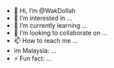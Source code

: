 - 👋 Hi, I’m @WakDollah
- 👀 I’m interested in ...
- 🌱 I’m currently learning ...
- 💞️ I’m looking to collaborate on ...
- 📫 How to reach me ...
- im Malaysia: ...
- ⚡ Fun fact: ...

<!---
WakDollah/WakDollah is a ✨ special ✨ repository because its `README.md` (this file) appears on your GitHub profile.
You can click the Preview link to take a look at your changes.
--->
